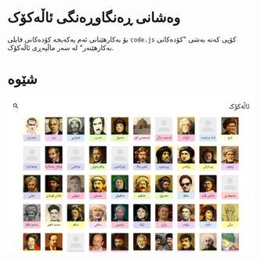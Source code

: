 # وەشانی ڕەنگاوڕەنگی ئاڵەکۆک
بۆ بەکارهێنانی ئەم پەکەیجە کۆدەکانی فایلی `code.js` کۆپی کەنە بەشی
"کۆدەکانی بەکارهێنەر" لە سەر ماڵپەڕی ئاڵەکۆک.
# شێوە
![شێوەی وەشانی ڕەنگاوڕەنگی ئاڵەکۆک](preview.jpg)
